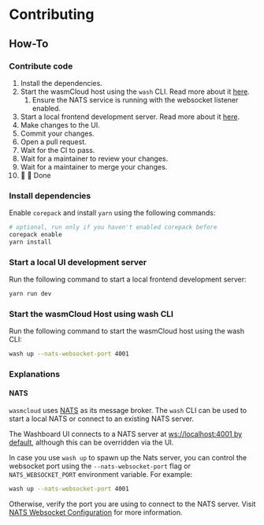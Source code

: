 # Contributing

## How-To

### Contribute code

1. Install the dependencies.
2. Start the wasmCloud host using the `wash` CLI. Read more about it [here](#start-the-wasmcloud-host-using-wash-cli).
   1. Ensure the NATS service is running with the websocket listener enabled.
3. Start a local frontend development server. Read more about it [here](#start-a-local-ui-development-server).
4. Make changes to the UI.
5. Commit your changes.
6. Open a pull request.
7. Wait for the CI to pass.
8. Wait for a maintainer to review your changes.
9. Wait for a maintainer to merge your changes.
10. 🚀 🏁 Done

### Install dependencies

Enable `corepack` and install `yarn` using the following commands:

```bash
# optional, run only if you haven't enabled corepack before
corepack enable
yarn install
```
 
### Start a local UI development server

Run the following command to start a local frontend development server:

```bash
yarn run dev
```

### Start the wasmCloud Host using wash CLI

Run the following command to start the wasmCloud host using the wash CLI:

```bash
wash up --nats-websocket-port 4001
```

### Explanations

#### NATS

`wasmcloud` uses [NATS](https://nats.io/) as its message broker. The `wash` CLI can be used to start a local NATS
or connect to an existing NATS server.

The Washboard UI connects to a NATS server at [ws://localhost:4001 by default][0], although this can be overridden via
the UI.

In case you use `wash up` to spawn up the Nats server, you can control the websocket port using the
`--nats-websocket-port` flag or `NATS_WEBSOCKET_PORT` environment variable. For example:

```bash
wash up --nats-websocket-port 4001
```

Otherwise, verify the port you are using to connect to the NATS server. Visit [NATS Websocket Configuration][1] for more
information.

[0]: https://github.com/wasmCloud/wasmCloud/blob/5fbc982aea164a738b9254952ca91b0a5fd3bb82/washboard-ui/src/lattice/lattice-service.ts#L70
[1]: https://docs.nats.io/running-a-nats-service/configuration/websocket/websocket_conf
